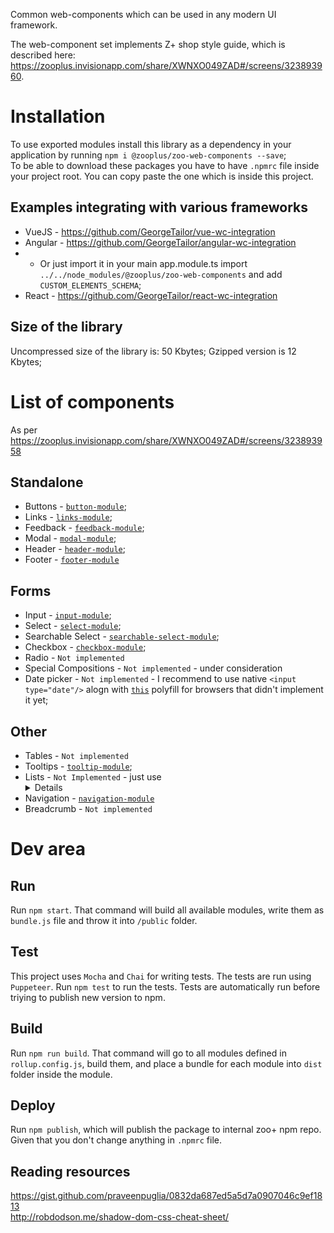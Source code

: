 Common web-components which can be used in any modern UI framework.

The web-component set implements Z+ shop style guide, which is described here: https://zooplus.invisionapp.com/share/XWNXO049ZAD#/screens/323893960.

# Installation
To use exported modules install this library as a dependency in your application by running `npm i @zooplus/zoo-web-components --save`;      
To be able to download these packages you have to have `.npmrc` file inside your project root. You can copy paste the one which is inside this project.      

## Examples integrating with various frameworks
+ VueJS - https://github.com/GeorgeTailor/vue-wc-integration
+ Angular - https://github.com/GeorgeTailor/angular-wc-integration
+ + Or just import it in your main app.module.ts import `../../node_modules/@zooplus/zoo-web-components` and add `CUSTOM_ELEMENTS_SCHEMA`;
+ React - https://github.com/GeorgeTailor/react-wc-integration

## Size of the library
Uncompressed size of the library is: 50 Kbytes;
Gzipped version is 12 Kbytes;

# List of components
As per https://zooplus.invisionapp.com/share/XWNXO049ZAD#/screens/323893958

## Standalone
+ Buttons - [`button-module`](https://github.com/zooplus/zoo-web-components/tree/master/zoo-moduleszoo-modules/button-module);
+ Links - [`links-module`](https://github.com/zooplus/zoo-web-components/tree/master/zoo-moduleszoo-modules/link-module);
+ Feedback - [`feedback-module`](https://github.com/zooplus/zoo-web-components/tree/master/zoo-moduleszoo-modules/feedback-module);
+ Modal - [`modal-module`](https://github.com/zooplus/zoo-web-components/tree/master/zoo-moduleszoo-modules/modal-module);
+ Header - [`header-module`](https://github.com/zooplus/zoo-web-components/tree/master/zoo-moduleszoo-modules/header-module);
+ Footer - [`footer-module`](https://github.com/zooplus/zoo-web-components/tree/master/zoo-moduleszoo-modules/footer-module)

## Forms
+ Input - [`input-module`](https://github.com/zooplus/zoo-web-components/tree/master/zoo-moduleszoo-modules/input-module);
+ Select - [`select-module`](https://github.com/zooplus/zoo-web-components/tree/master/zoo-moduleszoo-modules/select-module);
+ Searchable Select - [`searchable-select-module`](https://github.com/zooplus/zoo-web-components/tree/master/zoo-moduleszoo-modules/searchable-select-module);
+ Checkbox - [`checkbox-module`](https://github.com/zooplus/zoo-web-components/tree/master/zoo-moduleszoo-modules/checkbox-module);
+ Radio - `Not implemented`
+ Special Compositions - `Not implemented` - under consideration
+ Date picker - `Not implemented` - I recommend to use native `<input type="date"/>` alogn with [`this`](https://github.com/jcgertig/date-input-polyfill) polyfill for browsers that didn't implement it yet;

## Other
+ Tables - `Not implemented`
+ Tooltips - [`tooltip-module`](https://github.com/zooplus/zoo-web-components/tree/master/zoo-moduleszoo-modules/tooltip-module);
+ Lists  - `Not Implemented` - just use <details> tag
+ Navigation - [`navigation-module`](https://github.com/zooplus/zoo-web-components/tree/master/zoo-moduleszoo-modules/navigation-module)
+ Breadcrumb - `Not implemented`



# Dev area
## Run
Run `npm start`. That command will build all available modules, write them as `bundle.js` file and throw it into `/public` folder.

## Test
This project uses `Mocha` and `Chai` for writing tests. The tests are run using `Puppeteer`.
Run `npm test` to run the tests. Tests are automatically run before triying to publish new version to npm.

## Build
Run `npm run build`. That command will go to all modules defined in `rollup.config.js`, build them, and place a bundle for each module into `dist` folder inside the module.

## Deploy
Run `npm publish`, which will publish the package to internal zoo+ npm repo. Given that you don't change anything in `.npmrc` file.

## Reading resources
https://gist.github.com/praveenpuglia/0832da687ed5a5d7a0907046c9ef1813      
http://robdodson.me/shadow-dom-css-cheat-sheet/